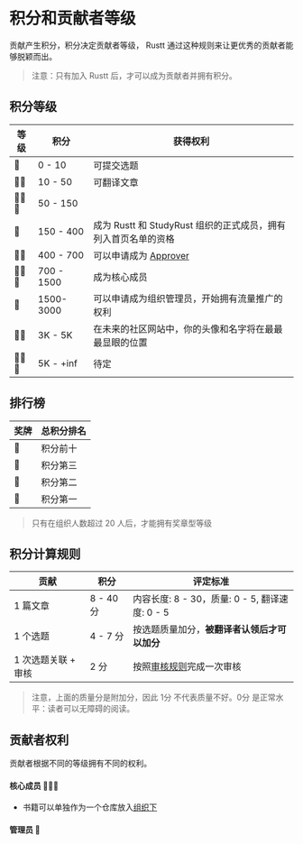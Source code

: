 # 积分和贡献者等级
贡献产生积分，积分决定贡献者等级， Rustt 通过这种规则来让更优秀的贡献者能够脱颖而出。

> 注意：只有加入 Rustt 后，才可以成为贡献者并拥有积分。

## 积分等级
| 等级 | 积分 | 获得权利 | 
| --- | --- | --- |
| 🌟 | 0 - 10 | 可提交选题 |
| 🌟🌟 | 10 - 50 | 可翻译文章 |  
| 🌟🌟🌟 | 50 - 150 | |
| 💎 |  150 - 400 | 成为 Rustt 和 StudyRust 组织的正式成员，拥有列入首页名单的资格 | 
| 💎💎 | 400 - 700 |  可以申请成为 [Approver](https://github.com/orgs/studyrs/teams/rustt-approvers) | 
| 💎💎💎 | 700 - 1500 | 成为核心成员|
| 🔮 | 1500- 3000 | 可以申请成为组织管理员，开始拥有流量推广的权利 |
| 🔮🔮 | 3K - 5K |  在未来的社区网站中，你的头像和名字将在最最最显眼的位置 |
| 🔮🔮🔮 | 5K - +inf | 待定 |


## 排行榜

| 奖牌 | 总积分排名 |
| --- | --- | 
| <span class="rustt trophy">🏅</span> | 积分前十 |
| <span class="rustt trophy">🥉</span> | 积分第三 |
| <span class="rustt trophy">🥈</span> | 积分第二 |
| <span class="rustt trophy">🥇</span> | 积分第一 |


> 只有在组织人数超过 20 人后，才能拥有奖章型等级

## 积分计算规则

| 贡献 | 积分 | 评定标准 | 
| --- | --- | --- |
| 1 篇文章 | 8 - 40 分 | 内容长度: 8 - 30，质量: 0 - 5, 翻译速度: 0 - 5 |
| 1 个选题 | 4 - 7 分 | 按选题质量加分，**被翻译者认领后才可以加分** |
| 1 次选题关联 + 审核 | 2 分 | 按照[审核规则](../translation-guide/approver.md)完成一次审核 | 

> 注意，上面的质量分是附加分，因此 1分 不代表质量不好。0分 是正常水平：读者可以无障碍的阅读。

## 贡献者权利
贡献者根据不同的等级拥有不同的权利。


#### 核心成员 💎💎💎

- 书籍可以单独作为一个仓库放入[组织下](https://github.com/studyrs)

#### 管理员 🔮
